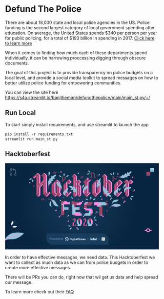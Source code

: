 # Defund The Police

There are about 18,000 state and local police agencies in the US. Police funding is the second largest category of local government spending after education. On average, the United States spends $340 per person per year for public policing, for a total of $193 billion in spending in 2017. [Click here to learn more](https://www.urban.org/policy-centers/cross-center-initiatives/state-and-local-finance-initiative/state-and-local-backgrounders/police-and-corrections-expenditures)

When it comes to finding how much each of these departments spend individually, it can be harrowing proccessing digging through obscure documents. 

The goal of this project is to provide transparency on police budgets on a local level, and provide a social media toolkit to spread messages on how to better utilize police funding for empowering communities. 

You can view the site here
https://s4a.streamlit.io/banjtheman/defundthepolice/main/main_st.py/+/


## Run Local
To start simply install requirements, and use streamlit to launch the app

```
pip install -r requirements.txt
streamlit run main_st.py
```


## Hacktoberfest 

![Hacktoberfest](images/hf2020.png)

In order to have effective messages, we need data. This Hacktoberfest we want to collect as much data as we can from police budgets in order to create more effective messages.

There will be PRs you can do, right now that wil get us data and help spread our message.

To learn more check out their [FAQ](https://hacktoberfest.digitalocean.com/faq/)

